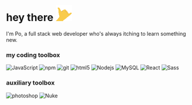 <h1>hey there <img src="./shaka.gif" alt="shaka animated"/></h1>
<p>I'm Po, a full stack web developer who's always itching to learn something new.</p>

<h3>my coding toolbox</h3>
<p>
  <img alt="JavaScript" src="https://img.shields.io/badge/-JavaScript-323330?style=flat-square&logo=javascript&logoColor=F0DB4F" />
  <img alt="npm" src="https://img.shields.io/badge/-NPM-CB3837?style=flat-square&logo=npm&logoColor=white" />
  <img alt="git" src="https://img.shields.io/badge/-Git-F05032?style=flat-square&logo=git&logoColor=white" />
  <img alt="html5" src="https://img.shields.io/badge/-HTML5-E34F26?style=flat-square&logo=html5&logoColor=white" />
  <img alt="Nodejs" src="https://img.shields.io/badge/-Nodejs-43853d?style=flat-square&logo=Node.js&logoColor=white" />
  <img alt="MySQL" src="https://img.shields.io/badge/-MySQL-00758F?style=flat-square&logo=mysql&logoColor=F29111" />
  <img alt="React" src="https://img.shields.io/badge/-React-45b8d8?style=flat-square&logo=react&logoColor=white" />
  <img alt="Sass" src="https://img.shields.io/badge/-Sass-CC6699?style=flat-square&logo=sass&logoColor=white" />  
</p>
<h3>auxiliary toolbox</h3>
<p>
  <img alt="photoshop" src="https://img.shields.io/badge/-Photoshop-001E36?style=flat-square&logo=adobe-photoshop&logoColor=31A8FF" />
  <img alt="Nuke" src="https://img.shields.io/badge/-Nuke-e9b142?style=flat-square&logo=nuke&logoColor=010101" />
</p>

<!--
**polin0517/polin0517** is a ✨ _special_ ✨ repository because its `README.md` (this file) appears on your GitHub profile.

Here are some ideas to get you started:

- 🔭 I’m currently working on ...
- 🌱 I’m currently learning ...
- 👯 I’m looking to collaborate on ...
- 🤔 I’m looking for help with ...
- 💬 Ask me about ...
- 📫 How to reach me: ...
- 😄 Pronouns: ...
- ⚡ Fun fact: ...
-->

